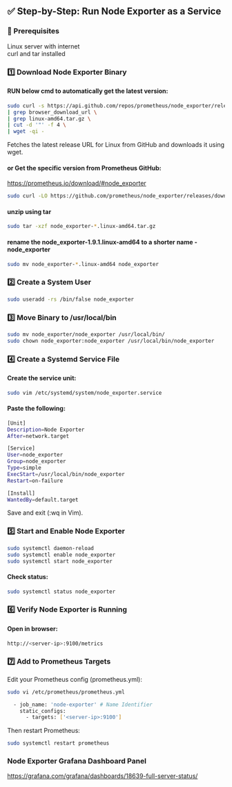 ## ✅ Step-by-Step: Run Node Exporter as a Service
### 🧱 Prerequisites
Linux server with internet  
curl and tar installed

### 1️⃣ Download Node Exporter Binary  
#### RUN below cmd to automatically get the latest version:
```sh
sudo curl -s https://api.github.com/repos/prometheus/node_exporter/releases/latest \
| grep browser_download_url \
| grep linux-amd64.tar.gz \
| cut -d '"' -f 4 \
| wget -qi -
```
Fetches the latest release URL for Linux from GitHub and downloads it using wget.
#### or Get the specific version from Prometheus GitHub:
https://prometheus.io/download/#node_exporter

```sh
sudo curl -LO https://github.com/prometheus/node_exporter/releases/download/v1.9.1/node_exporter-1.9.1.linux-amd64.tar.gz
```
#### unzip using tar
```sh
sudo tar -xzf node_exporter-*.linux-amd64.tar.gz
```
#### rename the node_exporter-1.9.1.linux-amd64 to a shorter name - node_exporter
```sh
sudo mv node_exporter-*.linux-amd64 node_exporter
```
### 2️⃣ Create a System User

```sh
sudo useradd -rs /bin/false node_exporter
```
### 3️⃣ Move Binary to /usr/local/bin
```sh
sudo mv node_exporter/node_exporter /usr/local/bin/
sudo chown node_exporter:node_exporter /usr/local/bin/node_exporter
```
### 4️⃣ Create a Systemd Service File
#### Create the service unit:

```sh
sudo vim /etc/systemd/system/node_exporter.service
```
#### Paste the following:

```sh
[Unit]
Description=Node Exporter
After=network.target

[Service]
User=node_exporter
Group=node_exporter
Type=simple
ExecStart=/usr/local/bin/node_exporter
Restart=on-failure

[Install]
WantedBy=default.target
```
Save and exit (:wq in Vim).
### 5️⃣ Start and Enable Node Exporter
```sh
sudo systemctl daemon-reload
sudo systemctl enable node_exporter
sudo systemctl start node_exporter
```
#### Check status:

```sh
sudo systemctl status node_exporter
```
### 6️⃣ Verify Node Exporter is Running
#### Open in browser:

```sh
http://<server-ip>:9100/metrics
```
### 7️⃣ Add to Prometheus Targets
Edit your Prometheus config (prometheus.yml):
```sh
sudo vi /etc/prometheus/prometheus.yml
```

```sh
  - job_name: 'node-exporter' # Name Identifier
    static_configs:
      - targets: ['<server-ip>:9100']
```
Then restart Prometheus:

```sh
sudo systemctl restart prometheus
```
### Node Exporter Grafana Dashboard Panel
https://grafana.com/grafana/dashboards/18639-full-server-status/
